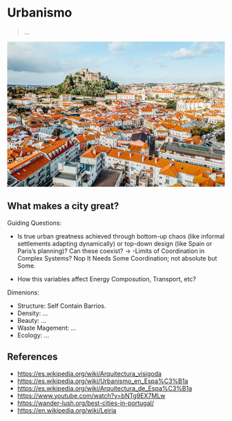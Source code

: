 # Urbanismo

> ...

![alt text](a_city.png)

## What makes a city great?

Guiding Questions:

- Is true urban greatness achieved through bottom-up chaos (like informal settlements adapting dynamically) or top-down design (like Spain or Paris’s planning)? Can these coexist? -> -Limits of Coordination in Complex Systems? Nop It Needs Some Coordination; not absolute but Some.

- How this variables affect Energy Composution, Transport, etc?

Dimenions:

- Structure: Self Contain Barrios.
- Density: ...
- Beauty: ...
- Waste Magement: ...
- Ecology: ...

## References

- https://es.wikipedia.org/wiki/Arquitectura_visigoda
- https://es.wikipedia.org/wiki/Urbanismo_en_Espa%C3%B1a
- https://es.wikipedia.org/wiki/Arquitectura_de_Espa%C3%B1a
- https://www.youtube.com/watch?v=bNTg9EX7MLw
- https://wander-lush.org/best-cities-in-portugal/
- https://en.wikipedia.org/wiki/Leiria
